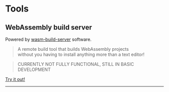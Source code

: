 # Tools
## WebAssembly build server
Powered by [wasm-build-server](https://github.com/RepComm/wasm-build-server)
software.

> A remote build tool that builds WebAssembly projects<br />
> without you having to install anything more than a text editor!

> CURRENTLY NOT FULLY FUNCTIONAL, STILL IN BASIC DEVELOPMENT

[Try it out!](https://wasm.jonathancrowder.com/client)

----
